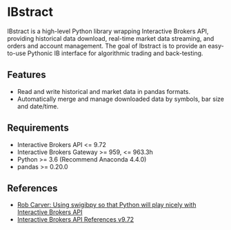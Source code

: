 IBstract
========

IBstract is a high-level Python library wrapping Interactive Brokers API,
providing historical data download, real-time market data streaming, and orders
and account management. The goal of Ibstract is to provide an easy-to-use
Pythonic IB interface for algorithmic trading and back-testing.


Features
----------
- Read and write historical and market data in pandas formats.
- Automatically merge and manage downloaded data by symbols, bar size and date/time.


Requirements
------------
- Interactive Brokers API <= 9.72
- Interactive Brokers Gateway >= 959, <= 963.3h
- Python >= 3.6 (Recommend Anaconda 4.4.0)
- pandas >= 0.20.0


References
----------
- [Rob Carver: Using swigibpy so that Python will play nicely with Interactive Brokers API](https://qoppac.blogspot.com/2014/03/using-swigibpy-so-that-python-will-play.html)
- [Interactive Brokers API References v9.72](http://xavierib.github.io/twsapidocs/)
